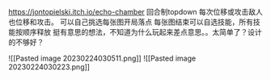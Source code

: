 https://jontopielski.itch.io/echo-chamber
回合制topdown
每次位移或攻击敌人也位移和攻击。
可以自己挑选每张图开局落点
每张图结束可以自选技能，所有技能按顺序释放
挺有意思的想法，不知道为什么玩起来差点意思。。太简单了？设计的不够好？



![[Pasted image 20230224030511.png]]
![[Pasted image 20230224030223.png]]